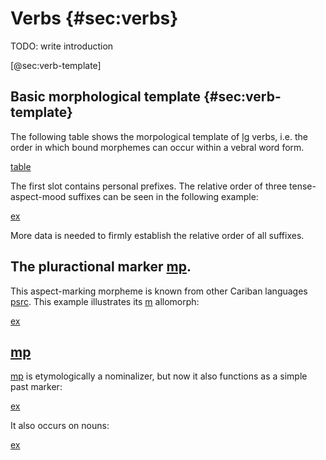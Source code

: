 # Verbs {#sec:verbs}

TODO: write introduction


[@sec:verb-template]

## Basic morphological template {#sec:verb-template}

The following table shows the morpological template of [lg](yab) verbs, i.e. the order in which bound morphemes can occur within a vebral word form.

[table](verb_templ)

The first slot contains personal prefixes.
The relative order of three tense-aspect-mood suffixes can be seen in the following example:

[ex](ctorat-40)

More data is needed to firmly establish the relative order of all suffixes.


## The pluractional marker [mp](petiplur). 
This aspect-marking morpheme is known from other Cariban languages [psrc](mattiola2020pluractional).
This example illustrates its [m](plur2) allomorph:

[ex](ctorat-40)

## [mp](jpepst)
[mp](jpepst) is etymologically a nominalizer, but now it also functions as a simple past marker:

[ex](anfoperso-02)

It also occurs on nouns:

[ex](anfoperso-17)
